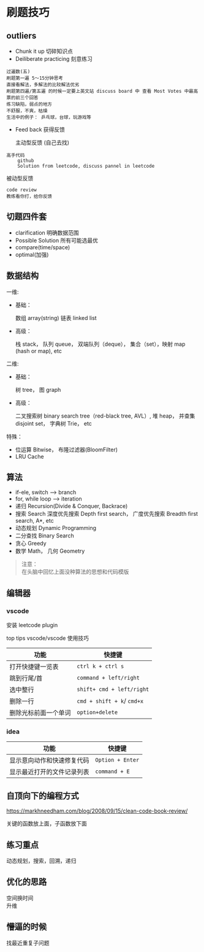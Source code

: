 # 刷题技巧

## outliers

- Chunk it up 切碎知识点
- Deiliberate practicing 刻意练习  
        
```
过遍数(五) 
刷题第一遍 5～15分钟思考
直接看解法，多解法的比较解法优劣
刷题第四遍/第五遍 的时候一定要上英文站 discuss board 中 查看 Most Votes 中最高票的前三个回答
练习缺陷，弱点的地方  
不舒服，不爽，枯燥  
生活中的例子： 乒乓球，台球，玩游戏等
```

- Feed back 获得反馈  
  
  主动型反馈 (自己去找)  
    
```
高手代码  
    github  
    Solution from leetcode, discuss pannel in leetcode
```
  
  被动型反馈  
    
```
code review  
教练看你打，给你反馈
```


## 切题四件套

- clarification 明确数据范围
- Possible Solution 所有可能选最优
- compare(time/space)
- optimal(加强)


## 数据结构

一维:

- 基础： 
    
    数组 array(string) 链表 linked list
- 高级： 
    
    栈 stack， 队列 queue， 双端队列（deque）， 集合（set），映射 map (hash or map), etc

二维:

- 基础： 
    
    树 tree， 图 graph

- 高级： 
    
    二叉搜索树 binary search tree（red-black tree, AVL）, 堆 heap， 并查集 disjoint set， 字典树 Trie， etc

特殊：

- 位运算 Bitwise， 布隆过滤器(BloomFilter)
- LRU Cache

## 算法

- if-ele, switch --> branch
- for, while loop --> iteration
- 递归 Recursion(Divide & Conquer, Backrace)
- 搜索 Search 深度优先搜索 Depth first search， 广度优先搜索 Breadth first search, A*, etc
- 动态规划 Dynamic Programming
- 二分查找 Binary Search
- 贪心 Greedy
- 数学 Math， 几何 Geometry

>注意：  
    在头脑中回忆上面没种算法的思想和代码模版

## 编辑器

### vscode

安装 leetcode plugin

top tips vscode/vscode 使用技巧

|  功能   | 快捷键  |
|  ----  | ----  |
| 打开快捷键一览表 | `ctrl k + ctrl s` |
| 跳到行尾/首  | `command + left/right` |
| 选中整行 | `shift+ cmd + left/right` |
| 删除一行  | `cmd + shift + k`/ `cmd+x` |
| 删除光标前面一个单词  | `option+delete` |

### idea

|  功能   | 快捷键  |
|  ----  | ----  |
| 显示意向动作和快速修复代码  | `Option + Enter` |
| 显示最近打开的文件记录列表 | `command + E` |




## 自顶向下的编程方式

<https://markhneedham.com/blog/2008/09/15/clean-code-book-review/>

关键的函数放上面，子函数放下面

## 练习重点

动态规划，搜索，回溯，递归


## 优化的思路

空间换时间  
升维


## 懵逼的时候

找最近重复子问题
